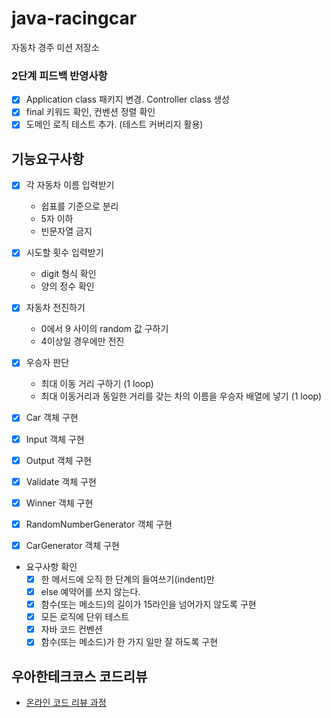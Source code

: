 # java-racingcar

자동차 경주 미션 저장소

### 2단계 피드백 반영사항 
- [x] Application class 패키지 변경. Controller class 생성
- [x] final 키워드 확인, 컨벤션 정렬 확인
- [x] 도메인 로직 테스트 추가. (테스트 커버리지 활용)

## 기능요구사항

- [x] 각 자동차 이름 입력받기
  - 쉽표를 기준으로 분리
  - 5자 이하
  - 빈문자열 금지

- [x] 시도할 횟수 입력받기
  - digit 형식 확인
  - 양의 정수 확인 

- [x] 자동차 전진하기
  - 0에서 9 사이의 random 값 구하기
  - 4이상일 경우에만 전진

- [x] 우승자 판단
  - 최대 이동 거리 구하기 (1 loop)
  - 최대 이동거리과 동일한 거리를 갖는 차의 이름을 우승자 배열에 넣기 (1 loop)

- [x] Car 객체 구현
- [x] Input 객체 구현
- [x] Output 객체 구현
- [x] Validate 객체 구현
- [x] Winner 객체 구현
- [x] RandomNumberGenerator 객체 구현
- [x] CarGenerator 객체 구현

- 요구사항 확인
  - [x] 한 메서드에 오직 한 단계의 들여쓰기(indent)만
  - [x] else 예약어를 쓰지 않는다.
  - [x] 함수(또는 메소드)의 길이가 15라인을 넘어가지 않도록 구현
  - [x] 모든 로직에 단위 테스트
  - [x] 자바 코드 컨벤션
  - [x] 함수(또는 메소드)가 한 가지 일만 잘 하도록 구현

## 우아한테크코스 코드리뷰

- [온라인 코드 리뷰 과정](https://github.com/woowacourse/woowacourse-docs/blob/master/maincourse/README.md)
